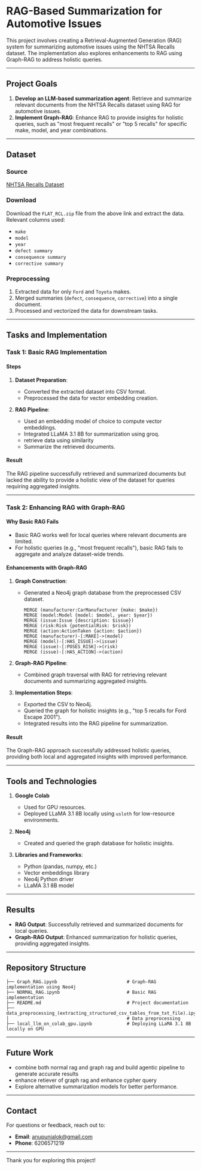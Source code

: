 # RAG-Based Summarization for Automotive Issues

This project involves creating a Retrieval-Augmented Generation (RAG) system for summarizing automotive issues using the NHTSA Recalls dataset. The implementation also explores enhancements to RAG using Graph-RAG to address holistic queries.

---

## Project Goals

1. **Develop an LLM-based summarization agent**: Retrieve and summarize relevant documents from the NHTSA Recalls dataset using RAG for automotive issues.
2. **Implement Graph-RAG**: Enhance RAG to provide insights for holistic queries, such as "most frequent recalls" or "top 5 recalls" for specific make, model, and year combinations.

---

## Dataset

### Source
[NHTSA Recalls Dataset](https://www.nhtsa.gov/nhtsa-datasets-and-apis)

### Download
Download the `FLAT_RCL.zip` file from the above link and extract the data. Relevant columns used:
- `make`
- `model`
- `year`
- `defect summary`
- `consequence summary`
- `corrective summary`

### Preprocessing
1. Extracted data for only `Ford` and `Toyota` makes.
2. Merged summaries (`defect`, `consequence`, `corrective`) into a single document.
3. Processed and vectorized the data for downstream tasks.

---

## Tasks and Implementation

### Task 1: Basic RAG Implementation

#### Steps
1. **Dataset Preparation**:
   - Converted the extracted dataset into CSV format.
   - Preprocessed the data for vector embedding creation.

2. **RAG Pipeline**:
   - Used an embedding model of choice to compute vector embeddings.
   - Integrated LLaMA 3.1 8B for summarization using groq.
   - retrieve data using similarity 
   - Summarize the retrieved documents.

#### Result
The RAG pipeline successfully retrieved and summarized documents but lacked the ability to provide a holistic view of the dataset for queries requiring aggregated insights.

---

### Task 2: Enhancing RAG with Graph-RAG

#### Why Basic RAG Fails
- Basic RAG works well for local queries where relevant documents are limited.
- For holistic queries (e.g., "most frequent recalls"), basic RAG fails to aggregate and analyze dataset-wide trends.

#### Enhancements with Graph-RAG
1. **Graph Construction**:
   - Generated a Neo4j graph database from the preprocessed CSV dataset.
     ```
     MERGE (manufacturer:CarManufacturer {make: $make})
     MERGE (model:Model {model: $model, year: $year})
     MERGE (issue:Issue {description: $issue})
     MERGE (risk:Risk {potentialRisk: $risk})
     MERGE (action:ActionTaken {action: $action})
     MERGE (manufacturer)-[:MAKE]->(model)
     MERGE (model)-[:HAS_ISSUE]->(issue)
     MERGE (issue)-[:POSES_RISK]->(risk)
     MERGE (issue)-[:HAS_ACTION]->(action)
     ```
2. **Graph-RAG Pipeline**:
   - Combined graph traversal with RAG for retrieving relevant documents and summarizing aggregated insights.

3. **Implementation Steps**:
   - Exported the CSV to Neo4j.
   - Queried the graph for holistic insights (e.g., "top 5 recalls for Ford Escape 2001").
   - Integrated results into the RAG pipeline for summarization.

#### Result
The Graph-RAG approach successfully addressed holistic queries, providing both local and aggregated insights with improved performance.

---

## Tools and Technologies

1. **Google Colab**
   - Used for GPU resources.
   - Deployed LLaMA 3.1 8B locally using `usloth` for low-resource environments.

2. **Neo4j**
   - Created and queried the graph database for holistic insights.

3. **Libraries and Frameworks**:
   - Python (pandas, numpy, etc.)
   - Vector embeddings library
   - Neo4j Python driver
   - LLaMA 3.1 8B model
---

## Results
- **RAG Output**: Successfully retrieved and summarized documents for local queries.
- **Graph-RAG Output**: Enhanced summarization for holistic queries, providing aggregated insights.

---

## Repository Structure
```
├── Graph_RAG.ipynb                          # Graph-RAG implementation using Neo4j
├── NORMAL_RAG.ipynb                         # Basic RAG implementation
├── README.md                                # Project documentation
├── data_preprocessing_(extracting_structured_csv_tables_from_txt_file).ipynb
│                                            # Data preprocessing 
├── local_llm_on_colab_gpu.ipynb             # Deploying LLaMA 3.1 8B locally on GPU
```

---

## Future Work
- combine both normal rag and graph rag and build agentic pipeline to generate accurate results 
- enhance retiever of graph rag and enhance cypher query
- Explore alternative summarization models for better performance.

---

## Contact
For questions or feedback, reach out to:
- **Email**: [anupunjalok@gmail.com](mailto:anupunjalok@gmail.com)
- **Phone**: 6206571219

---

Thank you for exploring this project!
